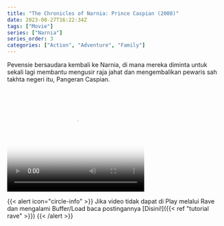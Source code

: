 ```yaml
---
title: "The Chronicles of Narnia: Prince Caspian (2008)"
date: 2023-08-27T16:22:34Z
tags: ["Movie"]
series: ["Narnia"]
series_order: 3
categories: ["Action", "Adventure", "Family"]
---
```


Pevensie bersaudara kembali ke Narnia, di mana mereka diminta untuk sekali lagi membantu mengusir raja jahat dan mengembalikan pewaris sah takhta negeri itu, Pangeran Caspian.

<video width="320" height="240" poster="https://www.themoviedb.org/t/p/original/41rhBkAT8JVMIY2kNrp3nDWRQvZ.jpg" controls>
   <source src="https://kp3d-my.sharepoint.com/personal/ryoo_kp3d_onmicrosoft_com/_layouts/15/download.aspx?share=ETR5w-MQQjNOpyToEbu3EBIBxxC8exBhp21dkyryxTYpNg" type="video/mp4">
</video>

{{< alert icon="circle-info" >}}
Jika video tidak dapat di Play melalui Rave dan mengalami Buffer/Load baca postingannya [Disini!]({{< ref "tutorial rave" >}})
{{< /alert >}}


